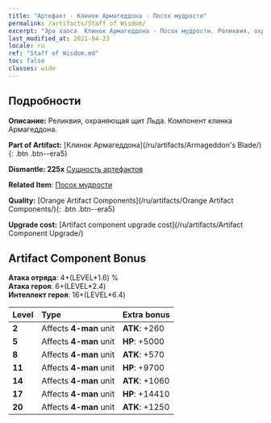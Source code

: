 ```yaml
---
title: "Артефакт - Клинок Армагеддона - Посох мудрости"
permalink: /artifacts/Staff of Wisdom/
excerpt: "Эра хаоса  Клинок Армагеддона - Посох мудрости. Реликвия, охраняющая щит Льда. Компонент клинка Армагеддона."
last_modified_at: 2021-04-23
locale: ru
ref: "Staff of Wisdom.md"
toc: false
classes: wide
---
```




## Подробности

 **Описание:** Реликвия, охраняющая щит Льда. Компонент клинка Армагеддона.

 **Part of Artifact:** [Клинок Армагеддона](/ru/artifacts/Armageddon's Blade/){: .btn .btn--era5}

 **Dismantle: 225x** [Сущность артефактов](/ItemsRU/con_905/)

 **Related Item**: [Посох мудрости](/ItemsRU/art_168/)

 **Quality:** [Orange Artifact Components](/ru/artifacts/Orange Artifact Components/){: .btn .btn--era5}

 **Upgrade cost:** [Artifact component upgrade cost](/ru/artifacts/Artifact Component Upgrade/)

## Artifact Component Bonus

  **Атака отряда**: 4+(LEVEL\*1.6) %<br/>**Атака героя**: 6+(LEVEL\*2.4)<br/>**Интеллект героя**: 16+(LEVEL\*6.4)

  |  Level  | Type |    Extra bonus  | 
  |:--------|:-----|:----------------| 
  | **2** | Affects **4-man** unit | **ATK**: +260 | 
  | **5** | Affects **4-man** unit | **HP**: +5000 | 
  | **8** | Affects **4-man** unit | **ATK**: +570 | 
  | **11** | Affects **4-man** unit | **HP**: +9700 | 
  | **14** | Affects **4-man** unit | **ATK**: +1060 | 
  | **17** | Affects **4-man** unit | **HP**: +14410 | 
  | **20** | Affects **4-man** unit | **ATK**: +1250 | 
